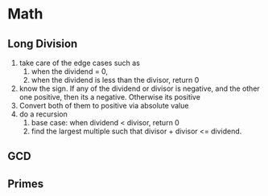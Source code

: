 Math
====

## Long Division

1. take care of the edge cases such as 
   1. when the dividend = 0, 
   2. when the dividend is less than the divisor, return 0
2. know the sign. If any of the dividend or divisor is negative, and the other one positive, then its a negative. Otherwise its positive
3. Convert both of them to positive via absolute value
4. do a recursion
   1. base case: when dividend < divisor, return 0
   2. find the largest multiple such that divisor + divisor <= dividend.

## GCD



## Primes



